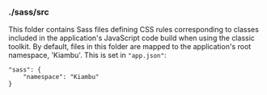 ### ./sass/src

This folder contains Sass files defining CSS rules corresponding to classes
included in the application's JavaScript code build when using the classic toolkit.
By default, files in this folder are mapped to the application's root namespace, 'Kiambu'.
This is set in `"app.json"`:

    "sass": {
        "namespace": "Kiambu"
    }